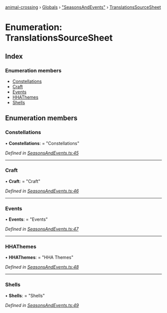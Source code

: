 [animal-crossing](../README.md) › [Globals](../globals.md) › ["SeasonsAndEvents"](../modules/_seasonsandevents_.md) › [TranslationsSourceSheet](_seasonsandevents_.translationssourcesheet.md)

# Enumeration: TranslationsSourceSheet

## Index

### Enumeration members

* [Constellations](_seasonsandevents_.translationssourcesheet.md#constellations)
* [Craft](_seasonsandevents_.translationssourcesheet.md#craft)
* [Events](_seasonsandevents_.translationssourcesheet.md#events)
* [HHAThemes](_seasonsandevents_.translationssourcesheet.md#hhathemes)
* [Shells](_seasonsandevents_.translationssourcesheet.md#shells)

## Enumeration members

###  Constellations

• **Constellations**: = "Constellations"

*Defined in [SeasonsAndEvents.ts:45](https://github.com/Norviah/animal-crossing/blob/e8c2f7d/module/types/SeasonsAndEvents.ts#L45)*

___

###  Craft

• **Craft**: = "Craft"

*Defined in [SeasonsAndEvents.ts:46](https://github.com/Norviah/animal-crossing/blob/e8c2f7d/module/types/SeasonsAndEvents.ts#L46)*

___

###  Events

• **Events**: = "Events"

*Defined in [SeasonsAndEvents.ts:47](https://github.com/Norviah/animal-crossing/blob/e8c2f7d/module/types/SeasonsAndEvents.ts#L47)*

___

###  HHAThemes

• **HHAThemes**: = "HHA Themes"

*Defined in [SeasonsAndEvents.ts:48](https://github.com/Norviah/animal-crossing/blob/e8c2f7d/module/types/SeasonsAndEvents.ts#L48)*

___

###  Shells

• **Shells**: = "Shells"

*Defined in [SeasonsAndEvents.ts:49](https://github.com/Norviah/animal-crossing/blob/e8c2f7d/module/types/SeasonsAndEvents.ts#L49)*
